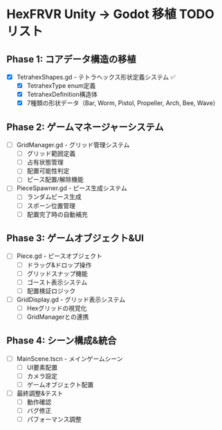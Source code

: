# HexFRVR Unity → Godot 移植 TODO リスト

## Phase 1: コアデータ構造の移植
- [x] TetrahexShapes.gd - テトラヘックス形状定義システム ✅
  - [x] TetrahexType enum定義
  - [x] TetrahexDefinition構造体
  - [x] 7種類の形状データ（Bar, Worm, Pistol, Propeller, Arch, Bee, Wave）

## Phase 2: ゲームマネージャーシステム
- [ ] GridManager.gd - グリッド管理システム
  - [ ] グリッド範囲定義
  - [ ] 占有状態管理
  - [ ] 配置可能性判定
  - [ ] ピース配置/解除機能

- [ ] PieceSpawner.gd - ピース生成システム
  - [ ] ランダムピース生成
  - [ ] スポーン位置管理
  - [ ] 配置完了時の自動補充

## Phase 3: ゲームオブジェクト&UI
- [ ] Piece.gd - ピースオブジェクト
  - [ ] ドラッグ&ドロップ操作
  - [ ] グリッドスナップ機能
  - [ ] ゴースト表示システム
  - [ ] 配置検証ロジック

- [ ] GridDisplay.gd - グリッド表示システム
  - [ ] Hexグリッドの視覚化
  - [ ] GridManagerとの連携

## Phase 4: シーン構成&統合
- [ ] MainScene.tscn - メインゲームシーン
  - [ ] UI要素配置
  - [ ] カメラ設定
  - [ ] ゲームオブジェクト配置

- [ ] 最終調整&テスト
  - [ ] 動作確認
  - [ ] バグ修正
  - [ ] パフォーマンス調整